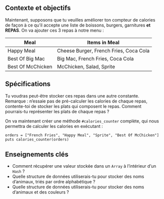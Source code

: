 ## Contexte et objectifs

Maintenant, supposons que tu veuilles améliorer ton compteur de calories de façon à ce qu’il accepte une liste de boissons, burgers, garnitures **et REPAS**. On va ajouter ces 3 repas à notre menu :

<table class="table">
 <thead>
 <tr>
 <th>
Meal
</th>
 <th>
Items in Meal
</th>
 </tr>
 </thead>
 <tbody>
 <tr>
 <td>
Happy Meal
</td>
 <td>
Cheese Burger, French Fries, Coca Cola
</td>
 </tr>
 <tr>
 <td>
Best Of Big Mac
</td>
 <td>
Big Mac, French Fries, Coca Cola
</td>
 </tr>
 <tr>
 <td>
Best Of McChicken
</td>
 <td>
McChicken, Salad, Sprite
</td>
 </tr>
 </tbody>
</table>


## Spécifications

Tu voudras peut-être stocker ces repas dans une autre constante. Remarque : n’essaie pas de pré-calculer les calories de chaque repas,
contente-toi de stocker les plats qui composent le repas. Comment pourrais-tu représenter les plats de chaque repas ?

On va maintenant créer une méthode `#calories_counter` complète, qui nous permettra de calculer les calories en exécutant :

``` {.ruby}
orders = ["French Fries", "Happy Meal", "Sprite", "Best Of McChicken"]
puts calories_counter(orders)
```

## Enseignements clés

-   Comment récupérer une valeur stockée dans un `Array` à l’intérieur d’un `Hash` ?
-   Quelle structure de données utiliserais-tu pour stocker des noms d’animaux, triés par ordre alphabétique ?
-   Quelle structure de données utiliserais-tu pour stocker des noms d’animaux et des couleurs ?


